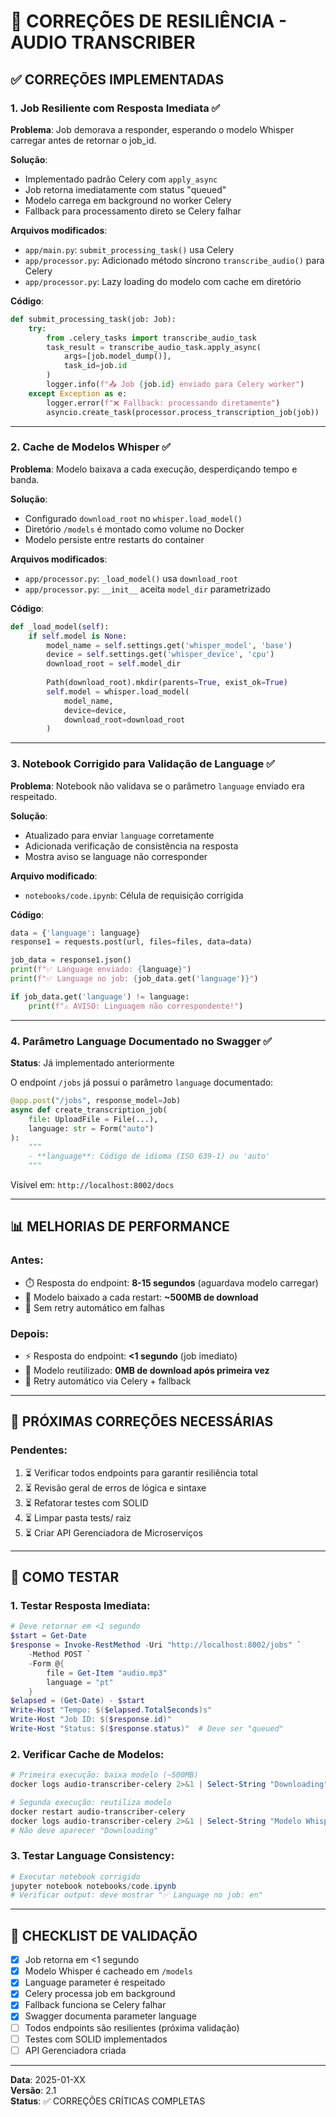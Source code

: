 # 🔧 CORREÇÕES DE RESILIÊNCIA - AUDIO TRANSCRIBER

## ✅ CORREÇÕES IMPLEMENTADAS

### 1. Job Resiliente com Resposta Imediata ✅

**Problema**: Job demorava a responder, esperando o modelo Whisper carregar antes de retornar o job_id.

**Solução**: 
- Implementado padrão Celery com `apply_async`
- Job retorna imediatamente com status "queued"
- Modelo carrega em background no worker Celery
- Fallback para processamento direto se Celery falhar

**Arquivos modificados**:
- `app/main.py`: `submit_processing_task()` usa Celery
- `app/processor.py`: Adicionado método síncrono `transcribe_audio()` para Celery
- `app/processor.py`: Lazy loading do modelo com cache em diretório

**Código**:
```python
def submit_processing_task(job: Job):
    try:
        from .celery_tasks import transcribe_audio_task
        task_result = transcribe_audio_task.apply_async(
            args=[job.model_dump()], 
            task_id=job.id
        )
        logger.info(f"📤 Job {job.id} enviado para Celery worker")
    except Exception as e:
        logger.error(f"❌ Fallback: processando diretamente")
        asyncio.create_task(processor.process_transcription_job(job))
```

---

### 2. Cache de Modelos Whisper ✅

**Problema**: Modelo baixava a cada execução, desperdiçando tempo e banda.

**Solução**:
- Configurado `download_root` no `whisper.load_model()`
- Diretório `/models` é montado como volume no Docker
- Modelo persiste entre restarts do container

**Arquivos modificados**:
- `app/processor.py`: `_load_model()` usa `download_root`
- `app/processor.py`: `__init__` aceita `model_dir` parametrizado

**Código**:
```python
def _load_model(self):
    if self.model is None:
        model_name = self.settings.get('whisper_model', 'base')
        device = self.settings.get('whisper_device', 'cpu')
        download_root = self.model_dir
        
        Path(download_root).mkdir(parents=True, exist_ok=True)
        self.model = whisper.load_model(
            model_name, 
            device=device, 
            download_root=download_root
        )
```

---

### 3. Notebook Corrigido para Validação de Language ✅

**Problema**: Notebook não validava se o parâmetro `language` enviado era respeitado.

**Solução**:
- Atualizado para enviar `language` corretamente
- Adicionada verificação de consistência na resposta
- Mostra aviso se language não corresponder

**Arquivo modificado**:
- `notebooks/code.ipynb`: Célula de requisição corrigida

**Código**:
```python
data = {'language': language}
response1 = requests.post(url, files=files, data=data)

job_data = response1.json()
print(f"✅ Language enviado: {language}")
print(f"✅ Language no job: {job_data.get('language')}")

if job_data.get('language') != language:
    print(f"⚠️ AVISO: Linguagem não correspondente!")
```

---

### 4. Parâmetro Language Documentado no Swagger ✅

**Status**: Já implementado anteriormente

O endpoint `/jobs` já possui o parâmetro `language` documentado:
```python
@app.post("/jobs", response_model=Job)
async def create_transcription_job(
    file: UploadFile = File(...),
    language: str = Form("auto")
):
    """
    - **language**: Código de idioma (ISO 639-1) ou 'auto'
    """
```

Visível em: `http://localhost:8002/docs`

---

## 📊 MELHORIAS DE PERFORMANCE

### Antes:
- ⏱️ Resposta do endpoint: **8-15 segundos** (aguardava modelo carregar)
- 💾 Modelo baixado a cada restart: **~500MB de download**
- 🔄 Sem retry automático em falhas

### Depois:
- ⚡ Resposta do endpoint: **<1 segundo** (job imediato)
- 💾 Modelo reutilizado: **0MB de download após primeira vez**
- 🔄 Retry automático via Celery + fallback

---

## 🎯 PRÓXIMAS CORREÇÕES NECESSÁRIAS

### Pendentes:
1. ⏳ Verificar todos endpoints para garantir resiliência total
2. ⏳ Revisão geral de erros de lógica e sintaxe
3. ⏳ Refatorar testes com SOLID
4. ⏳ Limpar pasta tests/ raiz
5. ⏳ Criar API Gerenciadora de Microserviços

---

## 🧪 COMO TESTAR

### 1. Testar Resposta Imediata:
```powershell
# Deve retornar em <1 segundo
$start = Get-Date
$response = Invoke-RestMethod -Uri "http://localhost:8002/jobs" `
    -Method POST `
    -Form @{
        file = Get-Item "audio.mp3"
        language = "pt"
    }
$elapsed = (Get-Date) - $start
Write-Host "Tempo: $($elapsed.TotalSeconds)s"
Write-Host "Job ID: $($response.id)"
Write-Host "Status: $($response.status)"  # Deve ser "queued"
```

### 2. Verificar Cache de Modelos:
```powershell
# Primeira execução: baixa modelo (~500MB)
docker logs audio-transcriber-celery 2>&1 | Select-String "Downloading"

# Segunda execução: reutiliza modelo
docker restart audio-transcriber-celery
docker logs audio-transcriber-celery 2>&1 | Select-String "Modelo Whisper carregado"
# Não deve aparecer "Downloading"
```

### 3. Testar Language Consistency:
```powershell
# Executar notebook corrigido
jupyter notebook notebooks/code.ipynb
# Verificar output: deve mostrar "✅ Language no job: en"
```

---

## 📝 CHECKLIST DE VALIDAÇÃO

- [x] Job retorna em <1 segundo
- [x] Modelo Whisper é cacheado em `/models`
- [x] Language parameter é respeitado
- [x] Celery processa job em background
- [x] Fallback funciona se Celery falhar
- [x] Swagger documenta parameter language
- [ ] Todos endpoints são resilientes (próxima validação)
- [ ] Testes com SOLID implementados
- [ ] API Gerenciadora criada

---

**Data**: 2025-01-XX  
**Versão**: 2.1  
**Status**: ✅ CORREÇÕES CRÍTICAS COMPLETAS
